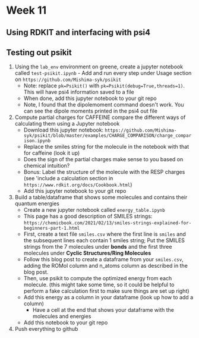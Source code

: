 # Week 11

## Using RDKIT and interfacing with psi4

## Testing out psikit

1. Using the `lab_env` environment on greene, create a jupyter notebook called `test-psikit.ipynb`
        - Add and run every step under Usage section on `https://github.com/Mishima-syk/psikit`
	- Note: replace `pk=Psikit()` with `pk=Psikit(debug=True,threads=1)`. This will have psi4 information saved to a file
	- When done, add this jupyter notebook to your git repo
	- Note, I found that the dipolemoment command doesn't work. You can see the dipole moments printed in the psi4 out file
2. Compute partial charges for CAFFEINE compare the different ways of calculating them using a Jupyter notebook
	- Download this jupyter notebook: `https://github.com/Mishima-syk/psikit/blob/master/examples/CHARGE_COMPARISON/charge_comparison.ipynb`
	- Replace the smiles string for the molecule in the notebook with that for caffeine (look it up)
	- Does the sign of the partial charges make sense to you based on chemical intuition?
	- Bonus: Label the structure of the molecule with the RESP charges (see 'include a calculation section in `https://www.rdkit.org/docs/Cookbook.html`)
	- Add this jupyter notebook to your git repo
3. Build a table/dataframe that shows some molecules and contains their quantum energies
	- Create a new jupyter notebook called `energy_table.ipynb`
	- This page has a good description of SMILES strings: `https://chemicbook.com/2021/02/13/smiles-strings-explained-for-beginners-part-1.html`
	- First, create a text file `smiles.csv` where the first line is `smiles` and the subsequent lines each contain 1 smiles string; Put the SMILES strings from the 7 molecules under **bonds** and the first three molecules under **Cyclic Structures/Ring Molecules**
	- Follow this blog post to create a dataframe from your `smiles.csv`, adding the ROMol column and n_atoms column as described in the blog post. 
	- Then, use psikit to compute the optimized energy from each molecule. (this might take some time, so it could be helpful to perform a fake calculation first to make sure things are set up right)
	- Add this energy as a column in your dataframe (look up how to add a column)
        - Have a cell at the end that shows your dataframe with the molecules and energies
	- Add this notebook to your git repo
4. Push everything to github
